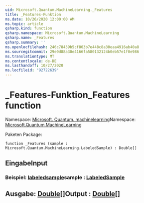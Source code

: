 ```yaml
---
uid: Microsoft.Quantum.MachineLearning._Features
title: _Features-Funktion
ms.date: 10/26/2020 12:00:00 AM
ms.topic: article
qsharp.kind: function
qsharp.namespace: Microsoft.Quantum.MachineLearning
qsharp.name: _Features
qsharp.summary: ''
ms.openlocfilehash: 246c78439b5cf803b7e448c8a30eaa4916ab40a8
ms.sourcegitcommit: 29e0d88a30e4166fa580132124b0eb57e1f0e986
ms.translationtype: MT
ms.contentlocale: de-DE
ms.lasthandoff: 10/27/2020
ms.locfileid: "92722639"
---
```

# <a name="_features-function"></a><span data-ttu-id="e3f50-102">_Features-Funktion</span><span class="sxs-lookup"><span data-stu-id="e3f50-102">_Features function</span></span>

<span data-ttu-id="e3f50-103">Namespace: [Microsoft. Quantum. machinelearning](xref:Microsoft.Quantum.MachineLearning)</span><span class="sxs-lookup"><span data-stu-id="e3f50-103">Namespace: [Microsoft.Quantum.MachineLearning](xref:Microsoft.Quantum.MachineLearning)</span></span>

<span data-ttu-id="e3f50-104">Paketen [](https://nuget.org/packages/)</span><span class="sxs-lookup"><span data-stu-id="e3f50-104">Package: [](https://nuget.org/packages/)</span></span>




```qsharp
function _Features (sample : Microsoft.Quantum.MachineLearning.LabeledSample) : Double[]
```


## <a name="input"></a><span data-ttu-id="e3f50-105">Eingabe</span><span class="sxs-lookup"><span data-stu-id="e3f50-105">Input</span></span>

### <a name="sample--labeledsample"></a><span data-ttu-id="e3f50-106">Beispiel: [labeledsample](xref:Microsoft.Quantum.MachineLearning.LabeledSample)</span><span class="sxs-lookup"><span data-stu-id="e3f50-106">sample : [LabeledSample](xref:Microsoft.Quantum.MachineLearning.LabeledSample)</span></span>





## <a name="output--double"></a><span data-ttu-id="e3f50-107">Ausgabe: [Double](xref:microsoft.quantum.lang-ref.double)[]</span><span class="sxs-lookup"><span data-stu-id="e3f50-107">Output : [Double](xref:microsoft.quantum.lang-ref.double)[]</span></span>

